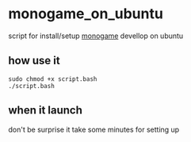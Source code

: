 # monogame_on_ubuntu
script for install/setup [monogame](https://www.monogame.net/) devellop on ubuntu
## how use it
```
sudo chmod +x script.bash
./script.bash
```
## when it launch
don't be surprise it take some minutes for setting up
